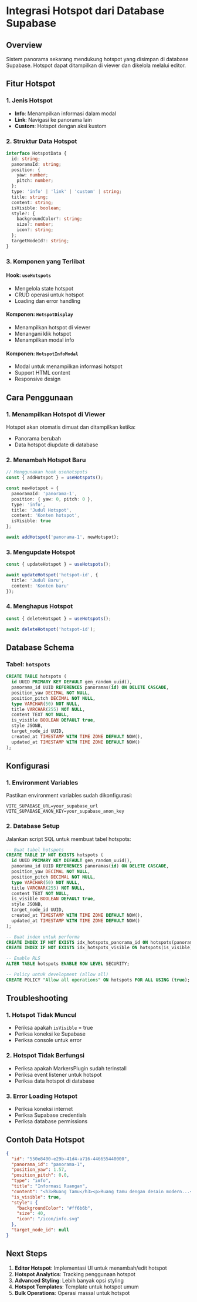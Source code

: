 # Integrasi Hotspot dari Database Supabase

## Overview

Sistem panorama sekarang mendukung hotspot yang disimpan di database Supabase. Hotspot dapat ditampilkan di viewer dan dikelola melalui editor.

## Fitur Hotspot

### 1. Jenis Hotspot

- **Info**: Menampilkan informasi dalam modal
- **Link**: Navigasi ke panorama lain
- **Custom**: Hotspot dengan aksi kustom

### 2. Struktur Data Hotspot

```typescript
interface HotspotData {
  id: string;
  panoramaId: string;
  position: {
    yaw: number;
    pitch: number;
  };
  type: 'info' | 'link' | 'custom' | string;
  title: string;
  content: string;
  isVisible: boolean;
  style?: {
    backgroundColor?: string;
    size?: number;
    icon?: string;
  };
  targetNodeId?: string;
}
```

### 3. Komponen yang Terlibat

#### Hook: `useHotspots`
- Mengelola state hotspot
- CRUD operasi untuk hotspot
- Loading dan error handling

#### Komponen: `HotspotDisplay`
- Menampilkan hotspot di viewer
- Menangani klik hotspot
- Menampilkan modal info

#### Komponen: `HotspotInfoModal`
- Modal untuk menampilkan informasi hotspot
- Support HTML content
- Responsive design

## Cara Penggunaan

### 1. Menampilkan Hotspot di Viewer

Hotspot akan otomatis dimuat dan ditampilkan ketika:
- Panorama berubah
- Data hotspot diupdate di database

### 2. Menambah Hotspot Baru

```typescript
// Menggunakan hook useHotspots
const { addHotspot } = useHotspots();

const newHotspot = {
  panoramaId: 'panorama-1',
  position: { yaw: 0, pitch: 0 },
  type: 'info',
  title: 'Judul Hotspot',
  content: 'Konten hotspot',
  isVisible: true
};

await addHotspot('panorama-1', newHotspot);
```

### 3. Mengupdate Hotspot

```typescript
const { updateHotspot } = useHotspots();

await updateHotspot('hotspot-id', {
  title: 'Judul Baru',
  content: 'Konten baru'
});
```

### 4. Menghapus Hotspot

```typescript
const { deleteHotspot } = useHotspots();

await deleteHotspot('hotspot-id');
```

## Database Schema

### Tabel: `hotspots`

```sql
CREATE TABLE hotspots (
  id UUID PRIMARY KEY DEFAULT gen_random_uuid(),
  panorama_id UUID REFERENCES panoramas(id) ON DELETE CASCADE,
  position_yaw DECIMAL NOT NULL,
  position_pitch DECIMAL NOT NULL,
  type VARCHAR(50) NOT NULL,
  title VARCHAR(255) NOT NULL,
  content TEXT NOT NULL,
  is_visible BOOLEAN DEFAULT true,
  style JSONB,
  target_node_id UUID,
  created_at TIMESTAMP WITH TIME ZONE DEFAULT NOW(),
  updated_at TIMESTAMP WITH TIME ZONE DEFAULT NOW()
);
```

## Konfigurasi

### 1. Environment Variables

Pastikan environment variables sudah dikonfigurasi:
```
VITE_SUPABASE_URL=your_supabase_url
VITE_SUPABASE_ANON_KEY=your_supabase_anon_key
```

### 2. Database Setup

Jalankan script SQL untuk membuat tabel hotspots:

```sql
-- Buat tabel hotspots
CREATE TABLE IF NOT EXISTS hotspots (
  id UUID PRIMARY KEY DEFAULT gen_random_uuid(),
  panorama_id UUID REFERENCES panoramas(id) ON DELETE CASCADE,
  position_yaw DECIMAL NOT NULL,
  position_pitch DECIMAL NOT NULL,
  type VARCHAR(50) NOT NULL,
  title VARCHAR(255) NOT NULL,
  content TEXT NOT NULL,
  is_visible BOOLEAN DEFAULT true,
  style JSONB,
  target_node_id UUID,
  created_at TIMESTAMP WITH TIME ZONE DEFAULT NOW(),
  updated_at TIMESTAMP WITH TIME ZONE DEFAULT NOW()
);

-- Buat index untuk performa
CREATE INDEX IF NOT EXISTS idx_hotspots_panorama_id ON hotspots(panorama_id);
CREATE INDEX IF NOT EXISTS idx_hotspots_visible ON hotspots(is_visible);

-- Enable RLS
ALTER TABLE hotspots ENABLE ROW LEVEL SECURITY;

-- Policy untuk development (allow all)
CREATE POLICY "Allow all operations" ON hotspots FOR ALL USING (true);
```

## Troubleshooting

### 1. Hotspot Tidak Muncul

- Periksa apakah `isVisible` = true
- Periksa koneksi ke Supabase
- Periksa console untuk error

### 2. Hotspot Tidak Berfungsi

- Periksa apakah MarkersPlugin sudah terinstall
- Periksa event listener untuk hotspot
- Periksa data hotspot di database

### 3. Error Loading Hotspot

- Periksa koneksi internet
- Periksa Supabase credentials
- Periksa database permissions

## Contoh Data Hotspot

```json
{
  "id": "550e8400-e29b-41d4-a716-446655440000",
  "panorama_id": "panorama-1",
  "position_yaw": 1.57,
  "position_pitch": 0.0,
  "type": "info",
  "title": "Informasi Ruangan",
  "content": "<h3>Ruang Tamu</h3><p>Ruang tamu dengan desain modern...</p>",
  "is_visible": true,
  "style": {
    "backgroundColor": "#ff6b6b",
    "size": 40,
    "icon": "/icon/info.svg"
  },
  "target_node_id": null
}
```

## Next Steps

1. **Editor Hotspot**: Implementasi UI untuk menambah/edit hotspot
2. **Hotspot Analytics**: Tracking penggunaan hotspot
3. **Advanced Styling**: Lebih banyak opsi styling
4. **Hotspot Templates**: Template untuk hotspot umum
5. **Bulk Operations**: Operasi massal untuk hotspot 